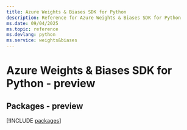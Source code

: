 ```yaml
---
title: Azure Weights & Biases SDK for Python
description: Reference for Azure Weights & Biases SDK for Python
ms.date: 09/04/2025
ms.topic: reference
ms.devlang: python
ms.service: weights&biases
---
```

# Azure Weights & Biases SDK for Python - preview
## Packages - preview
[!INCLUDE [packages](weights-&-biases-index.md)]